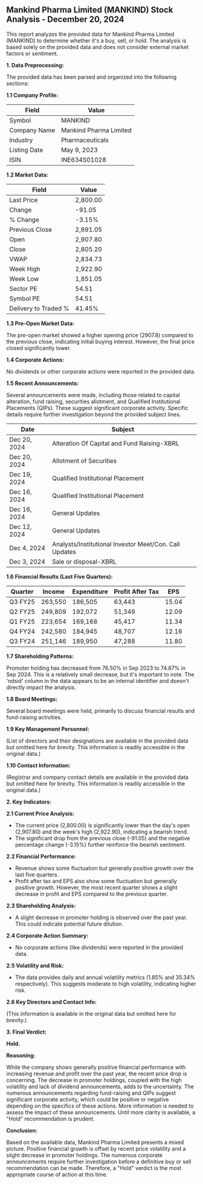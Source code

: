 ## Mankind Pharma Limited (MANKIND) Stock Analysis - December 20, 2024

This report analyzes the provided data for Mankind Pharma Limited (MANKIND) to determine whether it's a buy, sell, or hold.  The analysis is based solely on the provided data and does not consider external market factors or sentiment.

**1. Data Preprocessing:**

The provided data has been parsed and organized into the following sections:

**1.1 Company Profile:**

| Field             | Value                     |
|----------------------|--------------------------|
| Symbol              | MANKIND                   |
| Company Name        | Mankind Pharma Limited     |
| Industry            | Pharmaceuticals           |
| Listing Date        | May 9, 2023               |
| ISIN                | INE634S01028              |


**1.2 Market Data:**

| Field                | Value      |
|-----------------------|-------------|
| Last Price            | 2,800.00    |
| Change                | -91.05     |
| % Change              | -3.15%      |
| Previous Close        | 2,891.05    |
| Open                  | 2,907.80    |
| Close                 | 2,805.20    |
| VWAP                  | 2,834.73    |
| Week High             | 2,922.90    |
| Week Low              | 1,851.05    |
| Sector PE             | 54.51      |
| Symbol PE             | 54.51      |
| Delivery to Traded % | 41.45%     |


**1.3 Pre-Open Market Data:**

The pre-open market showed a higher opening price (2907.8) compared to the previous close, indicating initial buying interest. However, the final price closed significantly lower.

**1.4 Corporate Actions:**

No dividends or other corporate actions were reported in the provided data.

**1.5 Recent Announcements:**

Several announcements were made, including those related to capital alteration, fund raising, securities allotment, and Qualified Institutional Placements (QIPs).  These suggest significant corporate activity.  Specific details require further investigation beyond the provided subject lines.

| Date       | Subject                                      |
|------------|----------------------------------------------|
| Dec 20, 2024 | Alteration Of Capital and Fund Raising-XBRL |
| Dec 20, 2024 | Allotment of Securities                     |
| Dec 19, 2024 | Qualified Institutional Placement             |
| Dec 16, 2024 | Qualified Institutional Placement             |
| Dec 16, 2024 | General Updates                             |
| Dec 12, 2024 | General Updates                             |
| Dec 4, 2024  | Analysts/Institutional Investor Meet/Con. Call Updates |
| Dec 3, 2024  | Sale or disposal-XBRL                       |


**1.6 Financial Results (Last Five Quarters):**

| Quarter      | Income       | Expenditure  | Profit After Tax | EPS     |
|--------------|--------------|---------------|--------------------|---------|
| Q3 FY25      | 263,550      | 186,505       | 63,443            | 15.04   |
| Q2 FY25      | 249,809      | 192,072       | 51,349            | 12.09   |
| Q1 FY25      | 223,654      | 169,168       | 45,417            | 11.34   |
| Q4 FY24      | 242,580      | 184,945       | 48,707            | 12.16   |
| Q3 FY24      | 251,146      | 189,950       | 47,288            | 11.80   |


**1.7 Shareholding Patterns:**

Promoter holding has decreased from 76.50% in Sep 2023 to 74.87% in Sep 2024.  This is a relatively small decrease, but it's important to note.  The 'ndsid' column in the data appears to be an internal identifier and doesn't directly impact the analysis.

**1.8 Board Meetings:**

Several board meetings were held, primarily to discuss financial results and fund-raising activities.

**1.9 Key Management Personnel:**

(List of directors and their designations are available in the provided data but omitted here for brevity.  This information is readily accessible in the original data.)

**1.10 Contact Information:**

(Registrar and company contact details are available in the provided data but omitted here for brevity. This information is readily accessible in the original data.)


**2. Key Indicators:**

**2.1 Current Price Analysis:**

* The current price (2,800.00) is significantly lower than the day's open (2,907.80) and the week's high (2,922.90), indicating a bearish trend.
* The significant drop from the previous close (-91.05) and the negative percentage change (-3.15%) further reinforce the bearish sentiment.

**2.2 Financial Performance:**

* Revenue shows some fluctuation but generally positive growth over the last five quarters.
* Profit after tax and EPS also show some fluctuation but generally positive growth.  However, the most recent quarter shows a slight decrease in profit and EPS compared to the previous quarter.

**2.3 Shareholding Analysis:**

* A slight decrease in promoter holding is observed over the past year.  This could indicate potential future dilution.

**2.4 Corporate Action Summary:**

* No corporate actions (like dividends) were reported in the provided data.

**2.5 Volatility and Risk:**

* The data provides daily and annual volatility metrics (1.85% and 35.34% respectively).  This suggests moderate to high volatility, indicating higher risk.

**2.6 Key Directors and Contact Info:**

(This information is available in the original data but omitted here for brevity.)


**3. Final Verdict:**

**Hold.**

**Reasoning:**

While the company shows generally positive financial performance with increasing revenue and profit over the past year, the recent price drop is concerning. The decrease in promoter holdings, coupled with the high volatility and lack of dividend announcements, adds to the uncertainty.  The numerous announcements regarding fund-raising and QIPs suggest significant corporate activity, which could be positive or negative depending on the specifics of these actions.  More information is needed to assess the impact of these announcements.  Until more clarity is available, a "Hold" recommendation is prudent.

**Conclusion:**

Based on the available data, Mankind Pharma Limited presents a mixed picture.  Positive financial growth is offset by recent price volatility and a slight decrease in promoter holdings.  The numerous corporate announcements require further investigation before a definitive buy or sell recommendation can be made.  Therefore, a "Hold" verdict is the most appropriate course of action at this time.
